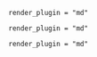 ```{autodoc2-object} cgm.inference.belief_propagation
render_plugin = "md"
```

```{autodoc2-object} cgm.inference.forward_sampling
render_plugin = "md"
```

```{autodoc2-object} cgm.inference.variable_elimination
render_plugin = "md"
```